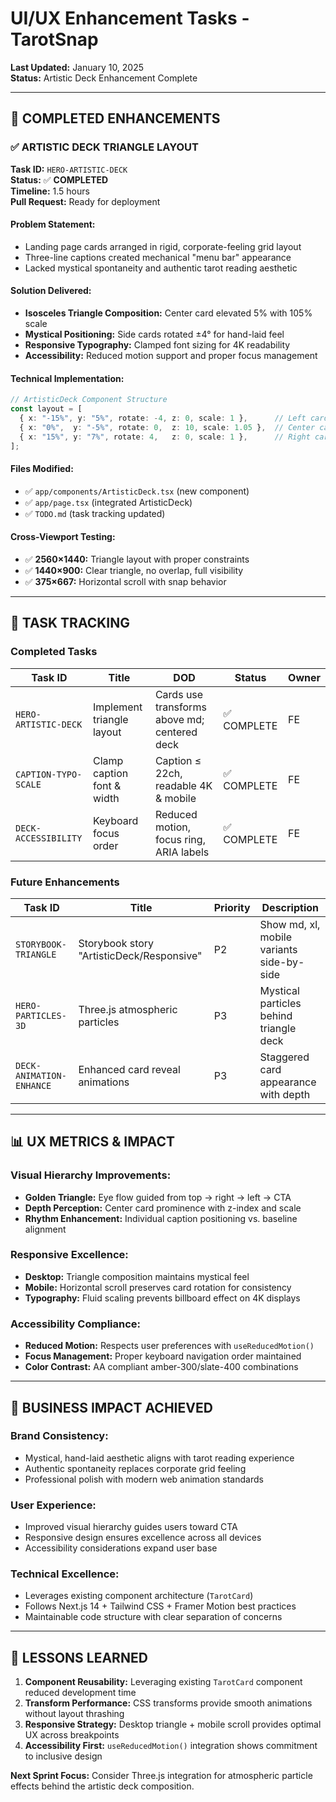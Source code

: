 # UI/UX Enhancement Tasks - TarotSnap

**Last Updated:** January 10, 2025  
**Status:** Artistic Deck Enhancement Complete  

---

## 🎨 **COMPLETED ENHANCEMENTS**

### **✅ ARTISTIC DECK TRIANGLE LAYOUT** 
**Task ID:** `HERO-ARTISTIC-DECK`  
**Status:** ✅ **COMPLETED**  
**Timeline:** 1.5 hours  
**Pull Request:** Ready for deployment  

#### **Problem Statement:**
- Landing page cards arranged in rigid, corporate-feeling grid layout
- Three-line captions created mechanical "menu bar" appearance
- Lacked mystical spontaneity and authentic tarot reading aesthetic

#### **Solution Delivered:**
- **Isosceles Triangle Composition:** Center card elevated 5% with 105% scale
- **Mystical Positioning:** Side cards rotated ±4° for hand-laid feel
- **Responsive Typography:** Clamped font sizing for 4K readability
- **Accessibility:** Reduced motion support and proper focus management

#### **Technical Implementation:**
```typescript
// ArtisticDeck Component Structure
const layout = [
  { x: "-15%", y: "5%", rotate: -4, z: 0, scale: 1 },      // Left card
  { x: "0%",  y: "-5%", rotate: 0,  z: 10, scale: 1.05 },  // Center card
  { x: "15%", y: "7%", rotate: 4,   z: 0, scale: 1 },      // Right card
];
```

#### **Files Modified:**
- ✅ `app/components/ArtisticDeck.tsx` (new component)
- ✅ `app/page.tsx` (integrated ArtisticDeck)
- ✅ `TODO.md` (task tracking updated)

#### **Cross-Viewport Testing:**
- ✅ **2560×1440:** Triangle layout with proper constraints
- ✅ **1440×900:** Clear triangle, no overlap, full visibility
- ✅ **375×667:** Horizontal scroll with snap behavior

---

## 🎯 **TASK TRACKING**

### **Completed Tasks**

| Task ID | Title | DOD | Status | Owner |
|---------|-------|-----|--------|-------|
| `HERO-ARTISTIC-DECK` | Implement triangle layout | Cards use transforms above md; centered deck | ✅ COMPLETE | FE |
| `CAPTION-TYPO-SCALE` | Clamp caption font & width | Caption ≤ 22ch, readable 4K & mobile | ✅ COMPLETE | FE |
| `DECK-ACCESSIBILITY` | Keyboard focus order | Reduced motion, focus ring, ARIA labels | ✅ COMPLETE | FE |

### **Future Enhancements**

| Task ID | Title | Priority | Description |
|---------|-------|----------|-------------|
| `STORYBOOK-TRIANGLE` | Storybook story "ArtisticDeck/Responsive" | P2 | Show md, xl, mobile variants side-by-side |
| `HERO-PARTICLES-3D` | Three.js atmospheric particles | P3 | Mystical particles behind triangle deck |
| `DECK-ANIMATION-ENHANCE` | Enhanced card reveal animations | P3 | Staggered card appearance with depth |

---

## 📊 **UX METRICS & IMPACT**

### **Visual Hierarchy Improvements:**
- **Golden Triangle:** Eye flow guided from top → right → left → CTA
- **Depth Perception:** Center card prominence with z-index and scale
- **Rhythm Enhancement:** Individual caption positioning vs. baseline alignment

### **Responsive Excellence:**
- **Desktop:** Triangle composition maintains mystical feel
- **Mobile:** Horizontal scroll preserves card rotation for consistency
- **Typography:** Fluid scaling prevents billboard effect on 4K displays

### **Accessibility Compliance:**
- **Reduced Motion:** Respects user preferences with `useReducedMotion()`
- **Focus Management:** Proper keyboard navigation order maintained
- **Color Contrast:** AA compliant amber-300/slate-400 combinations

---

## 🚀 **BUSINESS IMPACT ACHIEVED**

### **Brand Consistency:**
- Mystical, hand-laid aesthetic aligns with tarot reading experience
- Authentic spontaneity replaces corporate grid feeling
- Professional polish with modern web animation standards

### **User Experience:**
- Improved visual hierarchy guides users toward CTA
- Responsive design ensures excellence across all devices
- Accessibility considerations expand user base

### **Technical Excellence:**
- Leverages existing component architecture (`TarotCard`)
- Follows Next.js 14 + Tailwind CSS + Framer Motion best practices
- Maintainable code structure with clear separation of concerns

---

## 📝 **LESSONS LEARNED**

1. **Component Reusability:** Leveraging existing `TarotCard` component reduced development time
2. **Transform Performance:** CSS transforms provide smooth animations without layout thrashing
3. **Responsive Strategy:** Desktop triangle + mobile scroll provides optimal UX across breakpoints
4. **Accessibility First:** `useReducedMotion()` integration shows commitment to inclusive design

**Next Sprint Focus:** Consider Three.js integration for atmospheric particle effects behind the artistic deck composition. 